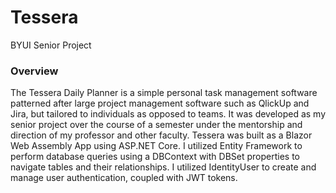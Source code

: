 # Tessera
 BYUI Senior Project
### Overview
The Tessera Daily Planner is a simple personal task management software patterned after large project management software such as QlickUp and Jira, but tailored to individuals as opposed to teams. It was developed as my senior project over the course of a semester under the mentorship and direction of my professor and other faculty. Tessera was built as a Blazor Web Assembly App using ASP.NET Core. I utilized Entity Framework to perform database queries using a DBContext with DBSet properties to navigate tables and their relationships. I utilized IdentityUser to create and manage user authentication, coupled with JWT tokens. 
